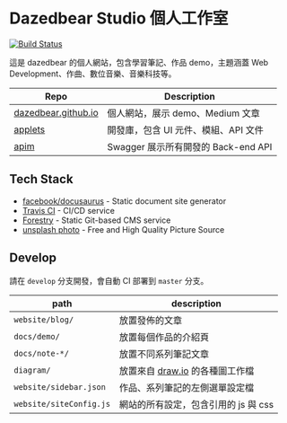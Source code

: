 # Dazedbear Studio 個人工作室

[![Build Status](https://travis-ci.org/dazedbear/dazedbear.github.io.svg?branch=develop)](https://travis-ci.org/dazedbear/dazedbear.github.io)

這是 dazedbear 的個人網站，包含學習筆記、作品 demo，主題涵蓋 Web Development、作曲、數位音樂、音樂科技等。

| Repo | Description |
| -- | -- |
| [dazedbear.github.io](https://github.com/dazedbear/dazedbear.github.io) | 個人網站，展示 demo、Medium 文章 |
| [applets](https://github.com/dazedbear/applets) | 開發庫，包含 UI 元件、模組、API 文件 |
| [apim](https://github.com/dazedbear/apim) | Swagger 展示所有開發的 Back-end API |

## Tech Stack

- [facebook/docusaurus](https://docusaurus.io/en/) - Static document site generator
- [Travis CI](https://travis-ci.org/) - CI/CD service
- [Forestry](https://forestry.io/) - Static Git-based CMS service
- [unsplash photo](https://unsplash.com/) - Free and High Quality Picture Source

## Develop

請在 `develop` 分支開發，會自動 CI 部署到 `master` 分支。

| path | description |
| -- | -- |
| `website/blog/` | 放置發佈的文章 |
| `docs/demo/` | 放置每個作品的介紹頁 |
| `docs/note-*/` | 放置不同系列筆記文章 |
| `diagram/` | 放置來自 [draw.io](https://www.draw.io) 的各種圖工作檔 |
| `website/sidebar.json` | 作品、系列筆記的左側選單設定檔 |
| `website/siteConfig.js` | 網站的所有設定，包含引用的 js 與 css |
